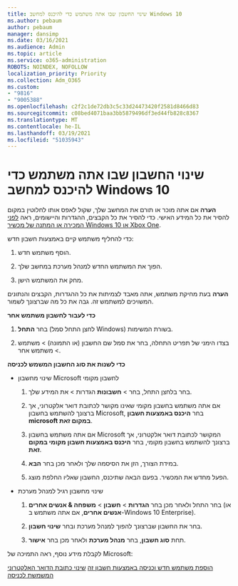 ```yaml
---
title: שינוי החשבון שבו אתה משתמש כדי להיכנס למחשב Windows 10
ms.author: pebaum
author: pebaum
manager: dansimp
ms.date: 03/16/2021
ms.audience: Admin
ms.topic: article
ms.service: o365-administration
ROBOTS: NOINDEX, NOFOLLOW
localization_priority: Priority
ms.collection: Adm_O365
ms.custom:
- "9816"
- "9005388"
ms.openlocfilehash: c2f2c1de72db3c5c33d24473420f2581d8466d83
ms.sourcegitcommit: c08bed4071baa3bb5879496df3ed44fb828c8367
ms.translationtype: MT
ms.contentlocale: he-IL
ms.lasthandoff: 03/19/2021
ms.locfileid: "51035943"
---
```

# <a name="change-the-account-you-use-to-sign-in-to-your-windows-10-pc"></a>שינוי החשבון שבו אתה משתמש כדי להיכנס למחשב Windows 10

**הערה** אם אתה מוכר או תורם את המחשב שלך, שקול לאפס אותו לחלוטין במקום להסיר את כל המידע האישי. כדי להסיר את כל הקבצים, ההגדרות והיישומים, ראה [לפני המכירה או המתנה של מכשיר Windows 10 או Xbox One](https://support.microsoft.com/help/10547/microsoft-account-selling-gifting-windows-10-device-xbox-one).

כדי להחליף משתמש קיים באמצעות חשבון חדש:

1. הוסף משתמש חדש.

1. הפוך את המשתמש החדש למנהל מערכת במחשב שלך.

1. מחק את המשתמש הישן.

**הערה** בעת מחיקת משתמש, אתה מאבד לצמיתות את כל ההגדרות, הקבצים והנתונים המשויכים למשתמש זה. גבה את כל מה שברצונך לשמור.

**כדי לעבור לחשבון משתמש אחר**

1. בחר **התחל** (לחצן התחל סמל Windows) בשורת המשימות. 

1. בצדו הימני של תפריט התחלה, בחר את סמל שם החשבון (או התמונה) > משתמש > משתמש אחר.

**כדי לשנות את סוג החשבון המשמש לכניסה**

- שינוי מחשבון Microsoft לחשבון מקומי

    1. בחר בלחצן התחל, בחר  >  **חשבונות** הגדרות > את המידע שלך.

    1. אם אתה משתמש בחשבון מקומי שאינו מקושר לכתובת דואר אלקטרוני, אך ברצונך להשתמש בחשבון Microsoft, בחר **היכנס באמצעות חשבון microsoft במקום זאת**.

    1. אם אתה משתמש בחשבון Microsoft המקושר לכתובת דואר אלקטרוני, אך ברצונך להשתמש בחשבון מקומי, בחר **היכנס באמצעות חשבון מקומי במקום זאת**.

    1. במידת הצורך, הזן את הסיסמה שלך ולאחר מכן בחר **הבא**.

    1. הפעל מחדש את המכשיר. בפעם הבאה שתיכנס, החשבון שאליו החלפת מוצג.

- שינוי מחשבון רגיל למנהל מערכת

    1. בחר התחל ולאחר מכן בחר **הגדרות**  >  **חשבון**  >  **משפחה & אנשים אחרים** (או **אנשים אחרים**, אם אתה משתמש ב-Windows 10 Enterprise).

    1. בחר את החשבון שברצונך להפוך למנהל מערכת ובחר **שינוי חשבון**.

    1. תחת **סוג חשבון**, בחר **מנהל מערכת** ולאחר מכן בחר **אישור**.

לקבלת מידע נוסף, ראה התמיכה של Microsoft:

[הוספת משתמש חדש וכניסה באמצעות חשבון זה](https://support.microsoft.com/windows/add-or-remove-accounts-on-your-pc-104dc19f-6430-4b49-6a2b-e4dbd1dcdf32) 
 [שינוי כתובת הדואר האלקטרוני המשמשת לכניסה](https://support.microsoft.com/account-billing/change-the-email-address-or-phone-number-for-your-microsoft-account-761a662d-8032-88f4-03f3-c9ba8ba0e00b)

